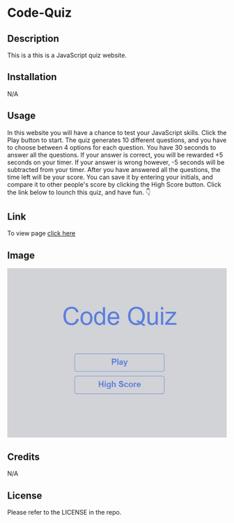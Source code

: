 # Code-Quiz


## Description

This is a this is a JavaScript quiz website. 


## Installation

N/A


## Usage

In this website you will have a chance to test your JavaScript skills. Click the Play button to start.  The quiz generates 10 different questions, and you have to choose between 4 options for each question. You have 30 seconds to answer all the questions. If your answer is correct, you will be rewarded +5 seconds on your timer. If your answer is wrong however, -5 seconds will be subtracted from your timer. After you have answered all the questions, the time left will be your score. You can save it by entering your initials, and compare it to other people's score by clicking the High Score button. Click the link below to lounch this quiz, and have fun. 👇 


## Link

To view page [click here](https://odobashigenci.github.io/Code-Quiz/)


## Image

![Alt text](Assets/images/code-quiz-preview.jpg "Screen-Shot")



## Credits

N/A

## License

Please refer to the LICENSE in the repo.
